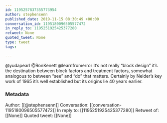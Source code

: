 ```yaml
---
id: 1195257837355773954
author: stephensenn
published_date: 2019-11-15 08:30:49 +00:00
conversation_id: 1195180096505577472
in_reply_to: 1195251925425377280
retweet: None
quoted_tweet: None
type: tweet
tags:

---
```


@yudapearl @RonKenett @learnfromerror It’s not really “block design” it’s the destination between block factors and treatment factors, somewhat analogous to between “see” and “do” that matters. Certainly by Nelder’s key work of 1965 it’s well established but its origins lie 40 years earlier.

### Metadata

Author: [[@stephensenn]]
Conversation: [[conversation-1195180096505577472]]
In reply to: [[1195251925425377280]]
Retweet of: [[None]]
Quoted tweet: [[None]]
